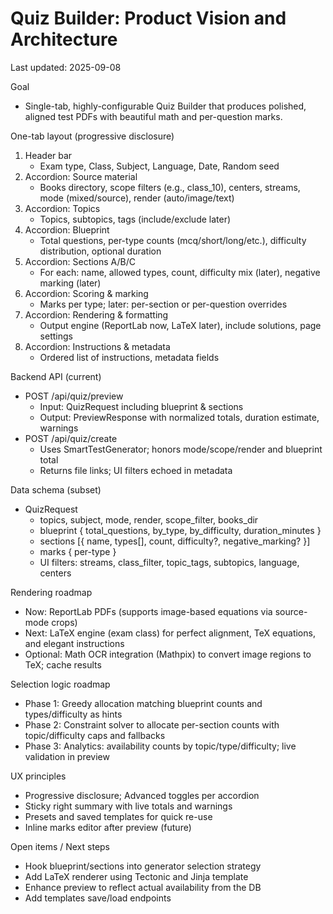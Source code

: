 # Quiz Builder: Product Vision and Architecture

Last updated: 2025-09-08

Goal
- Single-tab, highly-configurable Quiz Builder that produces polished, aligned test PDFs with beautiful math and per-question marks.

One-tab layout (progressive disclosure)
1) Header bar
   - Exam type, Class, Subject, Language, Date, Random seed
2) Accordion: Source material
   - Books directory, scope filters (e.g., class_10), centers, streams, mode (mixed/source), render (auto/image/text)
3) Accordion: Topics
   - Topics, subtopics, tags (include/exclude later)
4) Accordion: Blueprint
   - Total questions, per-type counts (mcq/short/long/etc.), difficulty distribution, optional duration
5) Accordion: Sections A/B/C
   - For each: name, allowed types, count, difficulty mix (later), negative marking (later)
6) Accordion: Scoring & marking
   - Marks per type; later: per-section or per-question overrides
7) Accordion: Rendering & formatting
   - Output engine (ReportLab now, LaTeX later), include solutions, page settings
8) Accordion: Instructions & metadata
   - Ordered list of instructions, metadata fields

Backend API (current)
- POST /api/quiz/preview
  - Input: QuizRequest including blueprint & sections
  - Output: PreviewResponse with normalized totals, duration estimate, warnings
- POST /api/quiz/create
  - Uses SmartTestGenerator; honors mode/scope/render and blueprint total
  - Returns file links; UI filters echoed in metadata

Data schema (subset)
- QuizRequest
  - topics, subject, mode, render, scope_filter, books_dir
  - blueprint { total_questions, by_type, by_difficulty, duration_minutes }
  - sections [{ name, types[], count, difficulty?, negative_marking? }]
  - marks { per-type }
  - UI filters: streams, class_filter, topic_tags, subtopics, language, centers

Rendering roadmap
- Now: ReportLab PDFs (supports image-based equations via source-mode crops)
- Next: LaTeX engine (exam class) for perfect alignment, TeX equations, and elegant instructions
- Optional: Math OCR integration (Mathpix) to convert image regions to TeX; cache results

Selection logic roadmap
- Phase 1: Greedy allocation matching blueprint counts and types/difficulty as hints
- Phase 2: Constraint solver to allocate per-section counts with topic/difficulty caps and fallbacks
- Phase 3: Analytics: availability counts by topic/type/difficulty; live validation in preview

UX principles
- Progressive disclosure; Advanced toggles per accordion
- Sticky right summary with live totals and warnings
- Presets and saved templates for quick re-use
- Inline marks editor after preview (future)

Open items / Next steps
- Hook blueprint/sections into generator selection strategy
- Add LaTeX renderer using Tectonic and Jinja template
- Enhance preview to reflect actual availability from the DB
- Add templates save/load endpoints

